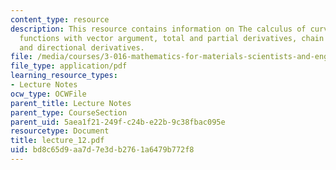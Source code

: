 ```yaml
---
content_type: resource
description: This resource contains information on The calculus of curves, scalar
  functions with vector argument, total and partial derivatives, chain rule and gradients
  and directional derivatives.
file: /media/courses/3-016-mathematics-for-materials-scientists-and-engineers-fall-2005/bd8c65d9aa7d7e3db2761a6479b772f8_lecture_12.pdf
file_type: application/pdf
learning_resource_types:
- Lecture Notes
ocw_type: OCWFile
parent_title: Lecture Notes
parent_type: CourseSection
parent_uid: 5aea1f21-249f-c24b-e22b-9c38fbac095e
resourcetype: Document
title: lecture_12.pdf
uid: bd8c65d9-aa7d-7e3d-b276-1a6479b772f8
---
```

